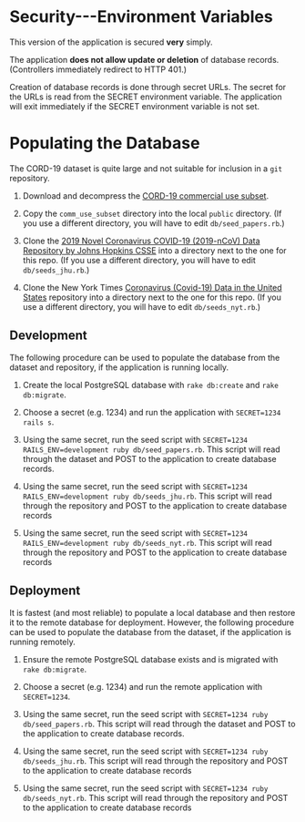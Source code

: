 # Security---Environment Variables

This version of the application is secured **very** simply. 

The application **does not allow update or deletion** of database records. (Controllers immediately redirect to HTTP 401.)

Creation of database records is done through secret URLs. The secret for the URLs is read from the SECRET environment
variable. The application will exit immediately if the SECRET environment variable is not set.

# Populating the Database

The CORD-19 dataset is quite large and not suitable for inclusion in a `git` repository. 

1. Download and decompress the [CORD-19 commercial use subset](https://pages.semanticscholar.org/coronavirus-research).

2. Copy the `comm_use_subset` directory into the local `public` directory. (If you use a different directory, you will
have to edit `db/seed_papers.rb`.)

3. Clone the [2019 Novel Coronavirus COVID-19 (2019-nCoV) Data Repository by Johns Hopkins CSSE](https://github.com/CSSEGISandData/COVID-19)
into a directory next to the one for this repo. (If you use a different directory, you will have to edit `db/seeds_jhu.rb`.)

4. Clone the New York Times [Coronavirus (Covid-19) Data in the United States](https://github.com/nytimes/covid-19-data) repository 
into a directory next to the one for this repo. (If you use a different directory, you will have to edit `db/seeds_nyt.rb`.)

## Development

The following procedure can be used to populate the database from the dataset and repository, if the application is
running locally.

1. Create the local PostgreSQL database with `rake db:create` and `rake db:migrate`.

2. Choose a secret (e.g. 1234) and run the application with `SECRET=1234 rails s`.

3. Using the same secret, run the seed script with `SECRET=1234 RAILS_ENV=development ruby db/seed_papers.rb`. This script will
read through the dataset and POST to the application to create database records.

4. Using the same secret, run the seed script with `SECRET=1234 RAILS_ENV=development ruby db/seeds_jhu.rb`. This script
will read through the repository and POST to the application to create database records

5. Using the same secret, run the seed script with `SECRET=1234 RAILS_ENV=development ruby db/seeds_nyt.rb`. This script
will read through the repository and POST to the application to create database records

## Deployment

It is fastest (and most reliable) to populate a local database and then restore it to the remote database for deployment.
However, the following procedure can be used to populate the database from the dataset, if the application is running
remotely.

1. Ensure the remote PostgreSQL database exists and is migrated with `rake db:migrate`.

2. Choose a secret (e.g. 1234) and run the remote application with `SECRET=1234`.

3. Using the same secret, run the seed script with `SECRET=1234 ruby db/seed_papers.rb`. This script will read through the
dataset and POST to the application to create database records.

4. Using the same secret, run the seed script with `SECRET=1234 ruby db/seeds_jhu.rb`. This script will read through the
repository and POST to the application to create database records

4. Using the same secret, run the seed script with `SECRET=1234 ruby db/seeds_nyt.rb`. This script will read through the
repository and POST to the application to create database records
